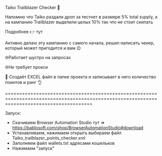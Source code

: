 Taiko Trailblazer Checker 🧐

Напомню что Taiko раздали дроп за тестнет в размере 5% total supply, а на кампанию Trailblazer выделили целых 10% так что не стоит скипать

Подробнее 👉 тут 

Активно делаю эту кампанию с самого начала, решил написать чекер, который может пригодится и вам 😉

🌐Работает шустро на запросах

🌐Не требует прокси

🏓 Создаёт EXCEL файл в папке проекта и записывает в него количество поинтов и ранг 👌

===========================================================================================================================================

Запуск:

- Скачиваем Browser Automation Studio тут => https://bablosoft.com/shop/BrowserAutomationStudio#download
- Устанавливаем, нажимаем открыть выбираем файл Taiko_trailblazer_points_checker.xml
- Заполняем файл wallets.txt адресами кошельков
- Нажимаем "запуск"
